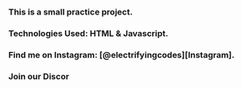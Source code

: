 ### This is a small practice project.

### Technologies Used: HTML & Javascript.

### Find me on Instagram: [@electrifyingcodes][Instagram].
### Join our Discor

[Instgram]: https://www.instagram.com/electrifying_codes
[discord]: https://discord.com/in